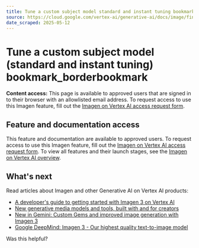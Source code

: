 ```yaml
---
title: Tune a custom subject model standard and instant tuning bookmark borderbookmark
source: https://cloud.google.com/vertex-ai/generative-ai/docs/image/fine-tune-model
date_scraped: 2025-05-12
---
```


# Tune a custom subject model (standard and instant tuning) bookmark\_borderbookmark 

**Content access:** This page is available to approved users
that are signed in to their browser with an allowlisted email address.
To request access to use this Imagen feature,
fill out the [Imagen on Vertex AI access request form](https://docs.google.com/forms/d/e/1FAIpQLScN9KOtbuwnEh6pV7xjxib5up5kG_uPqnBtJ8GcubZ6M3i5Cw/viewform).

## Feature and documentation access

This feature and documentation are available to approved users.
To request access to use this Imagen feature,
fill out the [Imagen on Vertex AI access request form](https://docs.google.com/forms/d/e/1FAIpQLScN9KOtbuwnEh6pV7xjxib5up5kG_uPqnBtJ8GcubZ6M3i5Cw/viewform).
To view all features and their launch stages, see the
[Imagen on Vertex AI overview](Imagen-on-Vertex-AI.md).

## What's next

Read articles about Imagen and other Generative AI on Vertex AI
products:

- [A developer's guide to getting started with Imagen 3 on
 Vertex AI](https://cloud.google.com/blog/products/ai-machine-learning/a-developers-guide-to-imagen-3-on-vertex-ai?e=0?utm_source%3Dlinkedin)
- [New generative media models and tools, built with and for creators](https://blog.google/technology/ai/google-generative-ai-veo-imagen-3/#veo)
- [New in Gemini: Custom Gems and improved image generation with
 Imagen 3](https://blog.google/products/gemini/google-gemini-update-august-2024/)
- [Google DeepMind: Imagen 3 - Our highest quality
 text-to-image model](https://deepmind.google/technologies/imagen-3/)

Was this helpful?